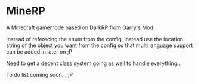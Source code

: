 # MineRP

A Minecraft gamemode based on DarkRP from Garry's Mod.

Instead of referecing the enum from the config, instead use the location string of the object you want from the config so that multi language support can be added in later on ;P

Need to get a decent class system going as well to handle everything...

To do list coming soon... ;P
